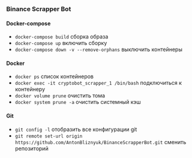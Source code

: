 ### Binance Scrapper Bot
#### Docker-compose 
- `docker-compose build` сборка образа
- `docker-compose up` включить сборку
- `docker-compose down -v --remove-orphans` выключить контейнеры

#### Docker
- `docker ps` список контейнеров
- `docker exec -it cryptobot_scrapper_1 /bin/bash` подключиться к контейнеру
- `docker volume prune` очистить тома
- `docker system prune -a` очистить системный кэш

#### Git
- `git config -l` отобразить все конфигурации git
- `git remote set-url origin https://github.com/AntonBliznyuk/BinanceScrapperBot.git` сменить репозиторий
